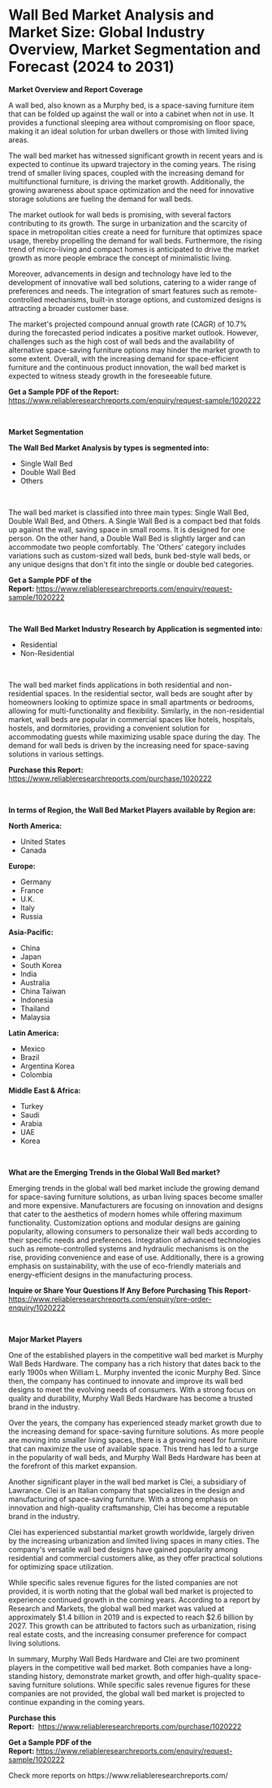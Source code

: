 <p><h1>Wall Bed Market Analysis and Market Size: Global Industry Overview, Market Segmentation and Forecast (2024 to 2031)</h1></p><p><strong>Market Overview and Report Coverage</strong></p>
<p><p>A wall bed, also known as a Murphy bed, is a space-saving furniture item that can be folded up against the wall or into a cabinet when not in use. It provides a functional sleeping area without compromising on floor space, making it an ideal solution for urban dwellers or those with limited living areas.</p><p>The wall bed market has witnessed significant growth in recent years and is expected to continue its upward trajectory in the coming years. The rising trend of smaller living spaces, coupled with the increasing demand for multifunctional furniture, is driving the market growth. Additionally, the growing awareness about space optimization and the need for innovative storage solutions are fueling the demand for wall beds.</p><p>The market outlook for wall beds is promising, with several factors contributing to its growth. The surge in urbanization and the scarcity of space in metropolitan cities create a need for furniture that optimizes space usage, thereby propelling the demand for wall beds. Furthermore, the rising trend of micro-living and compact homes is anticipated to drive the market growth as more people embrace the concept of minimalistic living.</p><p>Moreover, advancements in design and technology have led to the development of innovative wall bed solutions, catering to a wider range of preferences and needs. The integration of smart features such as remote-controlled mechanisms, built-in storage options, and customized designs is attracting a broader customer base.</p><p>The market's projected compound annual growth rate (CAGR) of 10.7% during the forecasted period indicates a positive market outlook. However, challenges such as the high cost of wall beds and the availability of alternative space-saving furniture options may hinder the market growth to some extent. Overall, with the increasing demand for space-efficient furniture and the continuous product innovation, the wall bed market is expected to witness steady growth in the foreseeable future.</p></p>
<p><strong>Get a Sample PDF of the Report:</strong> <a href="https://www.reliableresearchreports.com/enquiry/request-sample/1020222">https://www.reliableresearchreports.com/enquiry/request-sample/1020222</a></p>
<p>&nbsp;</p>
<p><strong>Market Segmentation</strong></p>
<p><strong>The Wall Bed Market Analysis by types is segmented into:</strong></p>
<p><ul><li>Single Wall Bed</li><li>Double Wall Bed</li><li>Others</li></ul></p>
<p>&nbsp;</p>
<p><p>The wall bed market is classified into three main types: Single Wall Bed, Double Wall Bed, and Others. A Single Wall Bed is a compact bed that folds up against the wall, saving space in small rooms. It is designed for one person. On the other hand, a Double Wall Bed is slightly larger and can accommodate two people comfortably. The 'Others' category includes variations such as custom-sized wall beds, bunk bed-style wall beds, or any unique designs that don't fit into the single or double bed categories.</p></p>
<p><strong>Get a Sample PDF of the Report:</strong>&nbsp;<a href="https://www.reliableresearchreports.com/enquiry/request-sample/1020222">https://www.reliableresearchreports.com/enquiry/request-sample/1020222</a></p>
<p>&nbsp;</p>
<p><strong>The Wall Bed Market Industry Research by Application is segmented into:</strong></p>
<p><ul><li>Residential</li><li>Non-Residential</li></ul></p>
<p>&nbsp;</p>
<p><p>The wall bed market finds applications in both residential and non-residential spaces. In the residential sector, wall beds are sought after by homeowners looking to optimize space in small apartments or bedrooms, allowing for multi-functionality and flexibility. Similarly, in the non-residential market, wall beds are popular in commercial spaces like hotels, hospitals, hostels, and dormitories, providing a convenient solution for accommodating guests while maximizing usable space during the day. The demand for wall beds is driven by the increasing need for space-saving solutions in various settings.</p></p>
<p><strong>Purchase this Report:</strong>&nbsp; <a href="https://www.reliableresearchreports.com/purchase/1020222">https://www.reliableresearchreports.com/purchase/1020222</a></p>
<p>&nbsp;</p>
<p><strong>In terms of Region, the Wall Bed Market Players available by Region are:</strong></p>
<p>
    <p> <strong> North America: </strong>
        <ul>
            <li>United States</li>
            <li>Canada</li>
        </ul>
        </p> 
    <p> <strong> Europe: </strong>
        <ul>
            <li>Germany</li>
            <li>France</li>
            <li>U.K.</li>
            <li>Italy</li>
            <li>Russia</li>
        </ul>
        </p> 
    <p> <strong> Asia-Pacific: </strong>
        <ul>
            <li>China</li>
            <li>Japan</li>
            <li>South Korea</li>
            <li>India</li>
            <li>Australia</li>
            <li>China Taiwan</li>
            <li>Indonesia</li>
            <li>Thailand</li>
            <li>Malaysia</li>
        </ul>
        </p> 
    <p> <strong> Latin America: </strong>
        <ul>
            <li>Mexico</li>
            <li>Brazil</li>
            <li>Argentina Korea</li>
            <li>Colombia</li>
        </ul>
        </p> 
    <p> <strong> Middle East & Africa: </strong>
        <ul>
            <li>Turkey</li>
            <li>Saudi</li>
            <li>Arabia</li>
            <li>UAE</li>
            <li>Korea</li>
        </ul>
    </p>
    </p>
<p>&nbsp;</p>
<p><strong>What are the Emerging Trends in the Global Wall Bed market?</strong></p>
<p><p>Emerging trends in the global wall bed market include the growing demand for space-saving furniture solutions, as urban living spaces become smaller and more expensive. Manufacturers are focusing on innovation and designs that cater to the aesthetics of modern homes while offering maximum functionality. Customization options and modular designs are gaining popularity, allowing consumers to personalize their wall beds according to their specific needs and preferences. Integration of advanced technologies such as remote-controlled systems and hydraulic mechanisms is on the rise, providing convenience and ease of use. Additionally, there is a growing emphasis on sustainability, with the use of eco-friendly materials and energy-efficient designs in the manufacturing process.</p></p>
<p><strong>Inquire or Share Your Questions If Any Before Purchasing This Report</strong>- <a href="https://www.reliableresearchreports.com/enquiry/pre-order-enquiry/1020222">https://www.reliableresearchreports.com/enquiry/pre-order-enquiry/1020222</a></p>
<p>&nbsp;</p>
<p><strong>Major Market Players</strong></p>
<p><p>One of the established players in the competitive wall bed market is Murphy Wall Beds Hardware. The company has a rich history that dates back to the early 1900s when William L. Murphy invented the iconic Murphy Bed. Since then, the company has continued to innovate and improve its wall bed designs to meet the evolving needs of consumers. With a strong focus on quality and durability, Murphy Wall Beds Hardware has become a trusted brand in the industry.</p><p>Over the years, the company has experienced steady market growth due to the increasing demand for space-saving furniture solutions. As more people are moving into smaller living spaces, there is a growing need for furniture that can maximize the use of available space. This trend has led to a surge in the popularity of wall beds, and Murphy Wall Beds Hardware has been at the forefront of this market expansion.</p><p>Another significant player in the wall bed market is Clei, a subsidiary of Lawrance. Clei is an Italian company that specializes in the design and manufacturing of space-saving furniture. With a strong emphasis on innovation and high-quality craftsmanship, Clei has become a reputable brand in the industry.</p><p>Clei has experienced substantial market growth worldwide, largely driven by the increasing urbanization and limited living spaces in many cities. The company's versatile wall bed designs have gained popularity among residential and commercial customers alike, as they offer practical solutions for optimizing space utilization.</p><p>While specific sales revenue figures for the listed companies are not provided, it is worth noting that the global wall bed market is projected to experience continued growth in the coming years. According to a report by Research and Markets, the global wall bed market was valued at approximately $1.4 billion in 2019 and is expected to reach $2.6 billion by 2027. This growth can be attributed to factors such as urbanization, rising real estate costs, and the increasing consumer preference for compact living solutions.</p><p>In summary, Murphy Wall Beds Hardware and Clei are two prominent players in the competitive wall bed market. Both companies have a long-standing history, demonstrate market growth, and offer high-quality space-saving furniture solutions. While specific sales revenue figures for these companies are not provided, the global wall bed market is projected to continue expanding in the coming years.</p></p>
<p><strong>Purchase this Report:</strong>&nbsp;&nbsp;<a href="https://www.reliableresearchreports.com/purchase/1020222">https://www.reliableresearchreports.com/purchase/1020222</a></p>
<p></p>
<p><strong>Get a Sample PDF of the Report:</strong>&nbsp;<a href="https://www.reliableresearchreports.com/enquiry/request-sample/1020222">https://www.reliableresearchreports.com/enquiry/request-sample/1020222</a></p>
<p>Check more reports on https://www.reliableresearchreports.com/</p>